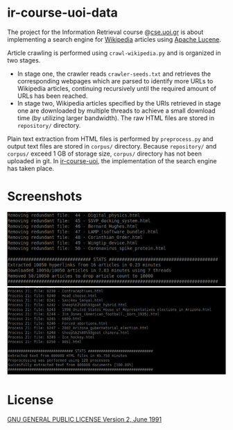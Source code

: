 # ir-course-uoi-data

The project for the Information Retrieval course @[cse.uoi.gr](http://cse.uoi.gr)
is about implementing a search engine for [Wikipedia](https://www.wikipedia.org/)
articles using [Apache Lucene](https://lucene.apache.org/).

Article crawling is performed using `crawl-wikipedia.py` and is organized
in two stages.
 * In stage one, the crawler reads `crawler-seeds.txt` and retrieves the
 corresponding webpages which are parsed to identify more URLs to Wikipedia
 articles, continuing recursively until the required amount of URLs has been
 reached.
 * In stage two, Wikipedia articles specified by the URls retrieved in stage
 one are downloaded by multiple threads to achieve a small download time 
 (by utilizing larger bandwidth). The raw HTML files are stored in `repository/`
 directory.
 
 Plain text extraction from HTML files is performed by `preprocess.py` and output
 text files are stored in `corpus/` directory. Because `repository/` and `corpus/`
 exceed 1 GB of storage size, `corpus/` directory has not been uploaded in git.
 In [ir-course-uoi](https://github.com/gzachos/ir-course-uoi), the implementation
 of the search engine has taken place.


# Screenshots
![scraping-statistics.png](./screenshots/scraping-statistics.png)
![preprcessing-statistics.png](./screenshots/preprocessing-statistics.png)

 
# License
[GNU GENERAL PUBLIC LICENSE Version 2, June 1991](LICENSE)

